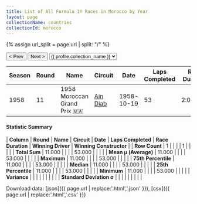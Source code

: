 ```yaml
---
title: List of All Formula 1® Races in Morocco by Year
layout: page
collectionName: countries
collectionId: morocco
---
```


{% assign url_split = page.url | split: "/" %}
<div id="collection-navigation">
<button onclick="selector.options[selector.selectedIndex-1].value && (window.location = selector.options[selector.selectedIndex-1].value);">&lt; Prev</button>
<button onclick="selector.options[selector.selectedIndex+1].value && (window.location = selector.options[selector.selectedIndex+1].value);">Next &gt;</button>
<select id="selector" onchange="this.options[this.selectedIndex].value && (window.location = this.options[this.selectedIndex].value);">
  {% for collectionId in site.data[page.collectionName].refs %}
    {% if collectionId == page.collectionId %}
      {% assign selected = "selected" %}
    {% else %}
      {% assign selected = "" %}
    {% endif %}
    {% assign profile = site.data[page.collectionName][collectionId].profile %}
    <option value="/f1/{{ page.collectionName }}/{{ collectionId }}/{{ url_split[4] }}" {{ selected }}>{{ profile.collection_name }}</option>
  {% endfor %}
</select>
</div>

| Season | Round | Name | Circuit | Date | Laps Completed | Race Duration | Winning Driver | Winning Constructor |
|--|--|--|--|--|--|--|--|--|
| 1958 | 11 | 1958 Moroccan Grand Prix 🇲🇦 | [Ain Diab](/f1/circuits/ain-diab) | 1958-10-19 | 53 | 2:09:15.1 | Stirling Moss 🇬🇧 | Vanwall 🇬🇧 |

#### Statistic Summary

| **Column** | **Round** | **Name** | **Circuit** | **Date** | **Laps Completed** | **Race Duration** | **Winning Driver** | **Winning Constructor** |
| **Row Count** | 1 |  |  |  | 1 |  |  |  |
| **Total Sum** | 11.000 |  |  |  | 53.000 |  |  |  |
| **Mean μ (Average)** | 11.000 |  |  |  | 53.000 |  |  |  |
| **Maximum** | 11.000 |  |  |  | 53.000 |  |  |  |
| **75th Percentile** | 11.000 |  |  |  | 53.000 |  |  |  |
| **Median** | 11.000 |  |  |  | 53.000 |  |  |  |
| **25th Percentile** | 11.000 |  |  |  | 53.000 |  |  |  |
| **Minimum** | 11.000 |  |  |  | 53.000 |  |  |  |
| **Variance** |  |  |  |  |  |  |  |  |
| **Standard Deviation σ** |  |  |  |  |  |  |  |  |

Download data: [json]({{ page.url | replace:'.html','.json' }}), [csv]({{ page.url | replace:'.html','.csv' }})
